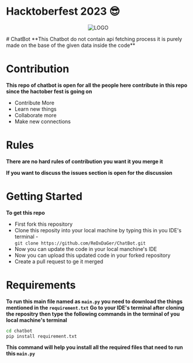 # Hacktoberfest 2023 😎
<p align="center">
  <img src="https://hacktoberfest.com/_next/static/media/logo-hacktoberfest--logomark.b91c17d2.svg?raw=true" alt="LOGO"/>
</p>
# ChatBot
**This Chatbot do not contain api fetching process it is purely made on the base of the given data inside the code**

# Contribution
**This repo of chatbot is open for all the people here contribute in this repo since the hactober fest is going on**
- Contribute More
- Learn new things
- Collaborate more
- Make new connections

# Rules
**There are no hard rules of contribution you want it you merge it**

**If you want to discuss the issues section is open for the discussion**

# Getting Started
**To get this repo**
- First fork this repository
- Clone this reposity into your local machine by typing this in you IDE's terminal -  
```git clone https://github.com/ReDxDaGer/ChatBot.git```
- Now you can update the code in your local manchine's IDE
- Now you can upload this updated code in your forked repository
- Create a pull request to ge it merged 

# Requirements
**To run this main file named as ``main.py`` you need to download the things mentioned in the ``requirement.txt``**
**Go to your IDE's terminal after cloning the repositry then type the following commands in the terminal of you local machine's terminal**

```bash
cd chatbot
pip install requirement.txt
```


**This command will help you install all the required files that need to run this ``main.py``**
